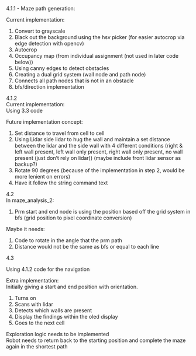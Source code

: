 4.1.1 \- Maze path generation:

Current implementation:

1. Convert to grayscale  
2. Black out the background using the hsv picker (for easier autocrop via edge detection with opencv)  
3. Autocrop  
4. Occupancy map (from individual assignment (not used in later code below))  
5. Using canny edges to detect obstacles  
6. Creating a dual grid system (wall node and path node)   
7. Connects all path nodes that is not in an obstacle  
8. bfs/direction implementation

4.1.2  
Current implementation:  
Using 3.3 code

Future implementation concept:

1. Set distance to travel from cell to cell  
2. Using Lidar side lidar to hug the wall and maintain a set distance between the lidar and the side wall with 4 different conditions (right & left wall present, left wall only present, right wall only present, no wall present (just don’t rely on lidar)) (maybe include front lidar sensor as backup?)  
3. Rotate 90 degrees (because of the implementation in step 2, would be more lenient on errors)  
4. Have it follow the string command text

4.2  
In maze\_analysis\_2:

1. Prm start and end node is using the position based off the grid system in bfs (grid position to pixel coordinate conversion)

Maybe it needs:

1. Code to rotate in the angle that the prm path  
2. Distance would not be the same as bfs or equal to each line

4.3

Using 4.1.2 code for the navigation

Extra implementation:  
Initially giving a start and end position with orientation.

1. Turns on  
2. Scans with lidar  
3. Detects which walls are present  
4. Display the findings within the oled display  
5. Goes to the next cell

Exploration logic needs to be implemented  
Robot needs to return back to the starting position and complete the maze again in the shortest path

